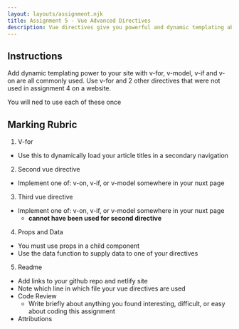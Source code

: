 ```yaml
---
layout: layouts/assignment.njk
title: Assignment 5 - Vue Advanced Directives
description: Vue directives give you powerful and dynamic templating abilities.
---
```


## Instructions
Add dynamic templating power to your site with v-for, v-model, v-if and v-on are all commonly used. Use v-for and 2 other directives that were not used in assignment 4 on a website.

You will ned to use each of these once

## Marking Rubric

1. V-for
  - Use this to dynamically load your article titles in a secondary navigation

2. Second vue directive
  - Implement one of: v-on, v-if, or v-model somewhere in your nuxt page

3. Third vue directive
  - Implement one of: v-on, v-if, or v-model somewhere in your nuxt page
    - **cannot have been used for second directive**

4. Props and Data
- You must use props in a child component
- Use the data function to supply data to one of your directives

5. Readme
- Add links to your github repo and netlify site
- Note which line in which file your vue directives are used
- Code Review
  - Write briefly about anything you found interesting, difficult, or easy about coding this assignment
- Attributions
